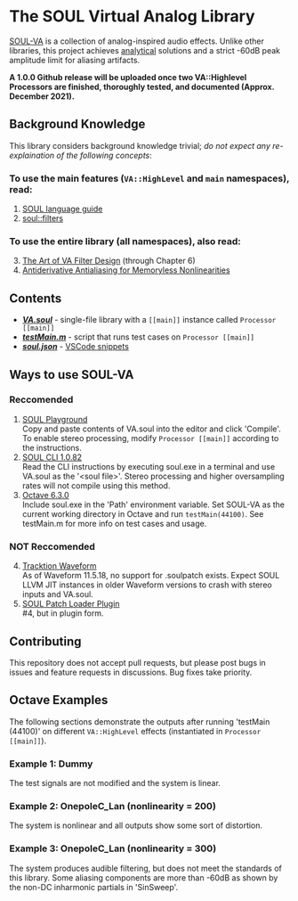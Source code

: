 # The SOUL Virtual Analog Library
[SOUL-VA](https://github.com/thezhe/SOUL-VA) is a collection of analog-inspired audio effects. Unlike other libraries, this project achieves [analytical](https://math.stackexchange.com/questions/935405/what-s-the-difference-between-analytical-and-numerical-approaches-to-problems) solutions and a strict -60dB peak amplitude limit for aliasing artifacts.

**A 1.0.0 Github release will be uploaded once two VA::Highlevel Processors are finished, thoroughly tested, and documented (Approx. December 2021).**

## Background Knowledge
This library considers background knowledge trivial; *do not expect any re-explaination of the following concepts*:  
### To use the main features (`VA::HighLevel` and `main` namespaces), read:  
1. [SOUL language guide](https://github.com/soul-lang/SOUL/blob/master/docs/SOUL_Language.md)  
2. [soul::filters](https://github.com/soul-lang/SOUL/blob/master/source/soul_library/soul_library_filters.soul)  
### To use the entire library (all namespaces), also read:  
3. [The Art of VA Filter Design](https://www.kvraudio.com/forum/viewtopic.php?t=350246) (through Chapter 6)   
4. [Antiderivative Antialiasing for Memoryless Nonlinearities](https://acris.aalto.fi/ws/portalfiles/portal/27135145/ELEC_bilbao_et_al_antiderivative_antialiasing_IEEESPL.pdf)

## Contents
- [***VA.soul***](https://github.com/thezhe/SOUL-VA/blob/main/VA.soul) - single-file library with a `[[main]]` instance called `Processor [[main]]`
- [***testMain.m***](https://github.com/thezhe/SOUL-VA/blob/main/testMain.m) - script that runs test cases on `Processor [[main]]`
- [***soul.json***](https://github.com/thezhe/SOUL-VA/blob/main/soul.json) - [VSCode snippets](https://code.visualstudio.com/docs/editor/userdefinedsnippets)

## Ways to use SOUL-VA
### Reccomended 
1. [SOUL Playground](https://soul.dev/lab/)  
Copy and paste contents of VA.soul into the editor and click 'Compile'. To enable stereo processing, modify `Processor [[main]]` according to the instructions.
2. [SOUL CLI 1.0.82](https://github.com/soul-lang/SOUL/releases/tag/1.0.82)  
Read the CLI instructions by executing soul.exe in a terminal and use VA.soul as the '\<soul file\>'. Stereo processing and higher oversampling rates will not compile using this method.
3.  [Octave 6.3.0](https://www.gnu.org/software/octave/index)   
Include soul.exe in the 'Path' environment variable. Set SOUL-VA as the current working directory in Octave and run `testMain(44100)`. See testMain.m for more info on test cases and usage.
### NOT Reccomended
4. [Tracktion Waveform](https://www.tracktion.com/products/waveform-free)  
As of Waveform 11.5.18, no support for .soulpatch exists. Expect SOUL LLVM JIT instances in older Waveform versions to crash with stereo inputs and VA.soul.
5. [SOUL Patch Loader Plugin](https://github.com/soul-lang/SOUL/blob/master/tools/plugin/Patch_Plugin_README.md)  
#4, but in plugin form.

## Contributing
This repository does not accept pull requests, but please post bugs in issues and feature requests in discussions. Bug fixes take priority.

## Octave Examples 
The following sections demonstrate the outputs after running 'testMain (44100)' on different `VA::HighLevel` effects (instantiated in `Processor [[main]]`).

### Example 1: Dummy
The test signals are not modified and the system is linear.

### Example 2: OnepoleC_Lan (nonlinearity = 200)
The system is nonlinear and all outputs show some sort of distortion.

### Example 3: OnepoleC_Lan (nonlinearity = 300)
The system produces audible filtering, but does not meet the standards of this library. Some aliasing components are more than -60dB as shown by the non-DC inharmonic partials in 'SinSweep'.
